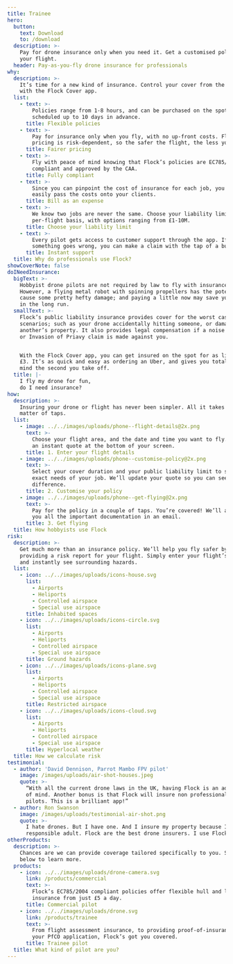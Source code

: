 ```yaml
---
title: Trainee
hero:
  button:
    text: Download
    to: /download
  description: >-
    Pay for drone insurance only when you need it. Get a customised policy for
    your flight.
  header: Pay-as-you-fly drone insurance for professionals
why:
  description: >-
    It’s time for a new kind of insurance. Control your cover from the get-go
    with the Flock Cover app.
  list:
    - text: >-
        Policies range from 1-8 hours, and can be purchased on the spot, or
        scheduled up to 10 days in advance.
      title: Flexible policies
    - text: >-
        Pay for insurance only when you fly, with no up-front costs. Flock’s
        pricing is risk-dependent, so the safer the flight, the less you pay.
      title: Fairer pricing
    - text: >-
        Fly with peace of mind knowing that Flock’s policies are EC785/2004
        compliant and approved by the CAA.
      title: Fully compliant
    - text: >-
        Since you can pinpoint the cost of insurance for each job, you can
        easily pass the costs onto your clients.
      title: Bill as an expense
    - text: >-
        We know two jobs are never the same. Choose your liability limit on a
        per-flight basis, with options ranging from £1-10M.
      title: Choose your liability limit
    - text: >-
        Every pilot gets access to customer support through the app. If
        something goes wrong, you can make a claim with the tap of a button
      title: Instant support
  title: Why do professionals use Flock?
showCoverNote: false
doINeedInsurance:
  bigText: >-
    Hobbyist drone pilots are not required by law to fly with insurance.
    However, a flying metal robot with spinning propellers has the potential to
    cause some pretty hefty damage; and paying a little now may save you a lot
    in the long run.
  smallText: >-
    Flock’s public liability insurance provides cover for the worst case
    scenarios; such as your drone accidentally hitting someone, or damaging
    another’s property. It also provides legal compensation if a noise complaint
    or Invasion of Priavy claim is made against you.


    With the Flock Cover app, you can get insured on the spot for as little as
    £3. It’s as quick and easy as ordering an Uber, and gives you total peace of
    mind the second you take off.
  title: |-
    I fly my drone for fun,
    do I need insurance?
how:
  description: >-
    Insuring your drone or flight has never been simpler. All it takes is a
    matter of taps.
  list:
    - image: ../../images/uploads/phone--flight-details@2x.png
      text: >-
        Choose your flight area, and the date and time you want to fly. Receive
        an instant quote at the bottom of your screen.
      title: 1. Enter your flight details
    - image: ../../images/uploads/phone--customise-policy@2x.png
      text: >-
        Select your cover duration and your public liability limit to suit the
        exact needs of your job. We’ll update your quote so you can see the
        difference.
      title: 2. Customise your policy
    - image: ../../images/uploads/phone--get-flying@2x.png
      text: >-
        Pay for the policy in a couple of taps. You’re covered! We’ll also send
        you all the important documentation in an email.
      title: 3. Get flying
  title: How hobbyists use Flock
risk:
  description: >-
    Get much more than an insurance policy. We’ll help you fly safer by
    providing a risk report for your flight. Simply enter your flight’s details
    and instantly see surrounding hazards.
  list:
    - icon: ../../images/uploads/icons-house.svg
      list:
        - Airports
        - Heliports
        - Controlled airspace
        - Special use airspace
      title: Inhabited spaces
    - icon: ../../images/uploads/icons-circle.svg
      list:
        - Airports
        - Heliports
        - Controlled airspace
        - Special use airspace
      title: Ground hazards
    - icon: ../../images/uploads/icons-plane.svg
      list:
        - Airports
        - Heliports
        - Controlled airspace
        - Special use airspace
      title: Restricted airspace
    - icon: ../../images/uploads/icons-cloud.svg
      list:
        - Airports
        - Heliports
        - Controlled airspace
        - Special use airspace
      title: Hyperlocal weather
  title: How we calculate risk
testimonial:
  - author: 'David Dennison, Parrot Mambo FPV pilot'
    image: /images/uploads/air-shot-houses.jpeg
    quote: >-
      “With all the current drone laws in the UK, having Flock is an added peace
      of mind. Another bonus is that Flock will insure non professional drone
      pilots. This is a brilliant app!”
  - author: Ron Swanson
    image: /images/uploads/testimonial-air-shot.png
    quote: >-
      I hate drones. But I have one. And I insure my property because I'm a
      responsible adult. Flock are the best drone insurers. I use Flock.
otherProducts:
  description: >-
    Chances are we can provide coverage tailored specifically to you. Select
    below to learn more.
  products:
    - icon: ../../images/uploads/drone-camera.svg
      link: /products/commercial
      text: >-
        Flock’s EC785/2004 compliant policies offer flexible hull and liability
        insurance from just £5 a day.
      title: Commercial pilot
    - icon: ../../images/uploads/drone.svg
      link: /products/trainee
      text: >-
        From flight assessment insurance, to providing proof-of-insurance in
        your PfCO application, Flock’s got you covered.
      title: Trainee pilot
  title: What kind of pilot are you?
---
```



